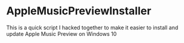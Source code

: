 # AppleMusicPreviewInstaller
This is a quick script I hacked together to make it easier to install and update Apple Music Preview on Windows 10
